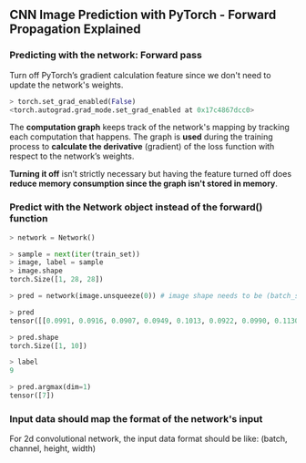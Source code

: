 ## CNN Image Prediction with PyTorch - Forward Propagation Explained

### Predicting with the network: Forward pass

Turn off PyTorch’s gradient calculation feature since we don't need to update the network's weights. 

```python
> torch.set_grad_enabled(False) 
<torch.autograd.grad_mode.set_grad_enabled at 0x17c4867dcc0>
```

The **computation graph** keeps track of the network's mapping by tracking each computation that happens. The graph is **used** during the training process to **calculate the derivative** (gradient) of the loss function with respect to the network’s weights.

**Turning it off** isn’t strictly necessary but having the feature turned off does **reduce memory consumption since the graph isn't stored in memory**.

### Predict with the Network object instead of the forward() function

```python
> network = Network()

> sample = next(iter(train_set)) 
> image, label = sample 
> image.shape 
torch.Size([1, 28, 28])

> pred = network(image.unsqueeze(0)) # image shape needs to be (batch_size × in_channels × H × W)

> pred
tensor([[0.0991, 0.0916, 0.0907, 0.0949, 0.1013, 0.0922, 0.0990, 0.1130, 0.1107, 0.1074]])

> pred.shape
torch.Size([1, 10])

> label
9

> pred.argmax(dim=1)
tensor([7])
```

### Input data should map the format of the network's input

For 2d convolutional network, the input data format should be like: (batch, channel, height, width)
